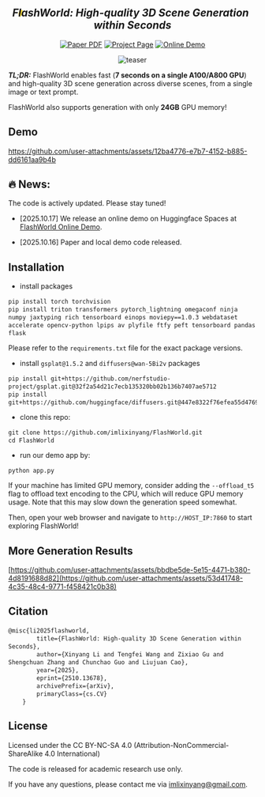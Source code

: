 
<p align="center">
  <h2 align="center">
        <img src="https://github.com/imlixinyang/FlashWorld-Project-Page/blob/main/static/images/favicon.svg" alt="FlashWorld" style="height: 1.2rem; width: auto; margin-right: -2rem; vertical-align: middle;">
        <em>FlashWorld: High-quality 3D Scene Generation within Seconds</em></h2>

  <p align="center">
        <a href="https://arxiv.org/pdf/2510.13678"><img src='https://img.shields.io/badge/arXiv-FlashWorld-red?logo=arxiv' alt='Paper PDF'></a>
        <a href='https://imlixinyang.github.io/FlashWorld-Project-Page'><img src='https://img.shields.io/badge/Project_Page-FlashWorld-green' alt='Project Page'></a>
        <a href='[https://imlixinyang.github.io/FlashWorld-Project-Page](https://huggingface.co/spaces/imlixinyang/FlashWorld-Demo-Spark)'><img src='https://img.shields.io/badge/Huggingface-Online_Demo-yellow' alt='Online Demo'></a>
        <!-- <a href='https://colab.research.google.com/drive/1LtnxgBU7k4gyymOWuonpOxjatdJ7AI8z?usp=sharing'><img src='https://img.shields.io/badge/Colab_Demo-Director3D-yellow?logo=googlecolab' alt='Project Page'></a> -->
  </p>


  <p align="center">
  <img width="3182" height="1174" alt="teaser" src="https://github.com/user-attachments/assets/e4aae261-83fd-494d-9b08-00ae265a74e4" />
  </p>


***TL;DR:*** FlashWorld enables fast (**7 seconds on a single A100/A800 GPU**) and high-quality 3D scene generation across diverse scenes, from a single image or text prompt.

FlashWorld also supports generation with only **24GB** GPU memory!

## Demo

https://github.com/user-attachments/assets/12ba4776-e7b7-4152-b885-dd6161aa9b4b

## 🔥 News:

The code is actively updated. Please stay tuned!

- [2025.10.17] We release an online demo on Huggingface Spaces at [FlashWorld Online Demo](https://huggingface.co/spaces/imlixinyang/FlashWorld-Demo-Spark).

- [2025.10.16] Paper and local demo code released.

## Installation

- install packages
```
pip install torch torchvision
pip install triton transformers pytorch_lightning omegaconf ninja numpy jaxtyping rich tensorboard einops moviepy==1.0.3 webdataset accelerate opencv-python lpips av plyfile ftfy peft tensorboard pandas flask
```

Please refer to the `requirements.txt` file for the exact package versions.

- install ```gsplat@1.5.2``` and ```diffusers@wan-5Bi2v``` packages
```
pip install git+https://github.com/nerfstudio-project/gsplat.git@32f2a54d21c7ecb135320bb02b136b7407ae5712
pip install git+https://github.com/huggingface/diffusers.git@447e8322f76efea55d4769cd67c372edbf0715b8
```

- clone this repo:
```
git clone https://github.com/imlixinyang/FlashWorld.git
cd FlashWorld
```

- run our demo app by:
```
python app.py
```

If your machine has limited GPU memory, consider adding the ```--offload_t5``` flag to offload text encoding to the CPU, which will reduce GPU memory usage. Note that this may slow down the generation speed somewhat.

Then, open your web browser and navigate to ```http://HOST_IP:7860``` to start exploring FlashWorld!

<!-- We also provide example trajectory josn files and input images in the `examples/` directory. -->
  
## More Generation Results

[https://github.com/user-attachments/assets/bbdbe5de-5e15-4471-b380-4d8191688d82](https://github.com/user-attachments/assets/53d41748-4c35-48c4-9771-f458421c0b38)

## Citation

```
@misc{li2025flashworld,
        title={FlashWorld: High-quality 3D Scene Generation within Seconds},
        author={Xinyang Li and Tengfei Wang and Zixiao Gu and Shengchuan Zhang and Chunchao Guo and Liujuan Cao},
        year={2025},
        eprint={2510.13678},
        archivePrefix={arXiv},
        primaryClass={cs.CV}
    }
```


## License

Licensed under the CC BY-NC-SA 4.0 (Attribution-NonCommercial-ShareAlike 4.0 International)

The code is released for academic research use only. 

If you have any questions, please contact me via [imlixinyang@gmail.com](mailto:imlixinyang@gmail.com). 

